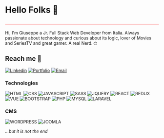 # Hello Folks 👋

![Border](Border.svg)

Hi, I'm Giuseppe a Jr. Full Stack Web Developer from Italia.
Always passionate about technology and curious about its logic, lover of Movies and SeriesTV and great gamer. A real Nerd. 🤓

## Reach me 📮

[![Linkedin](https://img.shields.io/badge/Linkedin-blue?style=flat&logo=linkedin)](https://www.linkedin.com/in/giuseppe-russo-dev)
[![Portfolio](https://img.shields.io/badge/Portfolio-green?style=flat&logo=bookstack&logoColor=white)](https://www.linkedin.com/in/giuseppe-russo-dev)
[![Email](https://img.shields.io/badge/Email-red?style=flat&logo=minutemailer&logoColor=white)](mailto:giuseppe.russo.dev@gmail.com)

### Technologies

![HTML](https://img.shields.io/static/v1?message=HTML&logo=html5&labelColor=eb9834&color=85827f&logoColor=white&label=%20)
![CSS](https://img.shields.io/static/v1?message=CSS&logo=css3&labelColor=0099ff&color=85827f&logoColor=white&label=%20)
![JAVASCRIPT](https://img.shields.io/static/v1?message=JavaScript&logo=javascript&labelColor=ffff00&color=85827f&logoColor=black&label=%20)
![SASS](https://img.shields.io/static/v1?message=SASS&logo=sass&labelColor=f97dff&color=85827f&logoColor=white&label=%20)
![JQUERY](https://img.shields.io/static/v1?message=JQuery&logo=jquery&labelColor=3d8dfc&color=85827f&logoColor=white&label=%20)
![REACT](https://img.shields.io/static/v1?message=React&logo=react&labelColor=ffffff&color=85827f&logoColor=blue&label=%20)
![REDUX](https://img.shields.io/static/v1?message=Redux&logo=redux&labelColor=ffffff&color=85827f&logoColor=violet&label=%20)
![VUE](https://img.shields.io/static/v1?message=Vue.js&logo=vuedotjs&labelColor=ffffff&color=85827f&label=%20)
![BOOTSTRAP](https://img.shields.io/static/v1?message=Bootstrap&logo=bootstrap&labelColor=ffffff&color=85827f&label=%20)
![PHP](https://img.shields.io/static/v1?message=PHP&logo=php&labelColor=ffffff&color=85827f&label=%20)
![MYSQL](https://img.shields.io/static/v1?message=MySQL&logo=mysql&labelColor=ffffff&color=85827f&label=%20)
![LARAVEL](https://img.shields.io/static/v1?message=Laravel&logo=laravel&labelColor=ffffff&color=85827f&label=%20)

### CMS

![WORDPRESS](https://img.shields.io/badge/Wordpress-blue?style=flat&logo=wordpress&logoColor=white)
![JOOMLA](https://img.shields.io/badge/Joomla-blue?style=flat&logo=joomla&logoColor=white)

*...but it is not the end*
